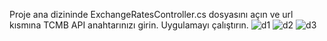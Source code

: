 Proje ana dizininde ExchangeRatesController.cs dosyasını açın ve url kısmına TCMB API anahtarınızı girin. Uygulamayı çalıştırın.
![d1](https://github.com/oguzhan2027/DovizKurApiUygulama/assets/65087063/f40fe945-ba81-453d-8a01-09126fc421ef)
![d2](https://github.com/oguzhan2027/DovizKurApiUygulama/assets/65087063/1c837d1a-5878-4e7f-af2a-c23135c90da3)
![d3](https://github.com/oguzhan2027/DovizKurApiUygulama/assets/65087063/d3daf6d4-9d87-49b9-b93b-f357b0685869)
